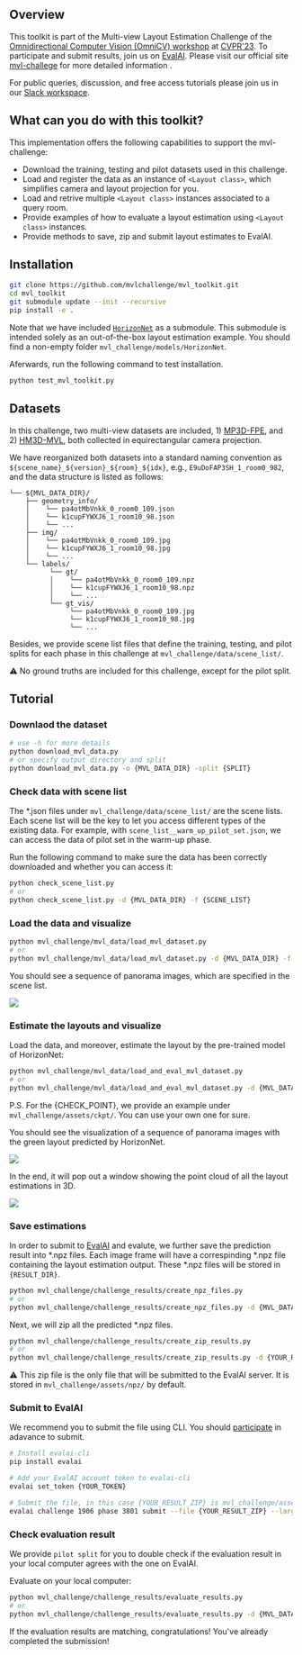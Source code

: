## Overview

This toolkit is part of the Multi-view Layout Estimation Challenge of the [Omnidirectional Computer Vision (OmniCV) workshop](https://sites.google.com/view/omnicv2023/home?authuser=0) at [CVPR'23](https://cvpr2023.thecvf.com/). To participate and submit results, join us on [EvalAI](https://eval.ai/web/challenges/challenge-page/1906/).
Please visit our official site [mvl-challege](https://sites.google.com/view/omnicv2023/challenges/multi-view-layout-challenge?authuser=0) for more detailed information .

For public queries, discussion, and free access tutorials please join us in our [Slack workspace](https://join.slack.com/t/mvl-challenge/shared_invite/zt-1m95ef0hy-ViG7fSeTt1EqiosRlZoDvQ).

## What can you do with this toolkit?

This implementation offers the following capabilities to support the mvl-challenge:

- Download the training, testing and pilot datasets used in this challenge.
- Load and register the data as an instance of `<Layout class>`, which simplifies camera and layout projection for you.
- Load and retrive multiple `<Layout class>` instances associated to a query room.
- Provide examples of how to evaluate a layout estimation using `<Layout class>` instances.
- Provide methods to save, zip and submit layout estimates to EvalAI.


## Installation

```bash
git clone https://github.com/mvlchallenge/mvl_toolkit.git
cd mvl_toolkit
git submodule update --init --recursive
pip install -e .
```
Note that we have included [`HorizonNet`](https://github.com/sunset1995/HorizonNet) as a submodule. This submodule is intended solely as an out-of-the-box layout estimation example. You should find a non-empty folder `mvl_challenge/models/HorizonNet`.

Aferwards, run the following command to test installation.
```bash
python test_mvl_toolkit.py
```

## Datasets

In this challenge, two multi-view datasets are included, 1) [MP3D-FPE](https://github.com/EnriqueSolarte/direct_360_FPE), and 2) [HM3D-MVL](https://github.com/mvlchallenge/mvl_toolkit/edit/mvl_chellenge_dev), both collected in equirectangular camera projection.

We have reorganized both datasets into a standard naming convention as `${scene_name}_${version}_${room}_${idx}`, e.g., `E9uDoFAP3SH_1_room0_982`, and the data structure is listed as follows:
```
└── ${MVL_DATA_DIR}/
    ├── geometry_info/
    │    └── pa4otMbVnkk_0_room0_109.json
    │    └── k1cupFYWXJ6_1_room10_98.json
    │    └── ...
    ├── img/
    │    └── pa4otMbVnkk_0_room0_109.jpg
    │    └── k1cupFYWXJ6_1_room10_98.jpg
    │    └── ...
    └── labels/
          └── gt/
          │    └── pa4otMbVnkk_0_room0_109.npz
          │    └── k1cupFYWXJ6_1_room10_98.npz
          │    └── ...
          └── gt_vis/
               └── pa4otMbVnkk_0_room0_109.jpg
               └── k1cupFYWXJ6_1_room10_98.jpg
               └── ...
```

Besides, we provide scene list files that define the training, testing, and pilot splits for each phase in this challenge at `mvl_challenge/data/scene_list/`.

⚠️ No ground truths are included for this challenge, except for the pilot split.

## Tutorial

### Downlaod the dataset
```bash
# use -h for more details
python download_mvl_data.py
# or specify output directory and split
python download_mvl_data.py -o {MVL_DATA_DIR} -split {SPLIT}
```

### Check data with scene list

The *.json files under `mvl_challenge/data/scene_list/` are the scene lists. Each scene list will be the key to let you access different types of the existing data.
For example, with `scene_list__warm_up_pilot_set.json`, we can access the data of pilot set in the warm-up phase.

Run the following command to make sure the data has been correctly downloaded and whether you can access it:

```bash
python check_scene_list.py
# or
python check_scene_list.py -d {MVL_DATA_DIR} -f {SCENE_LIST}
```

### Load the data and visualize

```bash
python mvl_challenge/mvl_data/load_mvl_dataset.py
# or
python mvl_challenge/mvl_data/load_mvl_dataset.py -d {MVL_DATA_DIR} -f {SCENE_LIST}
```

You should see a sequence of panorama images, which are specified in the scene list.

![](https://user-images.githubusercontent.com/67839539/226287033-baedde2a-1775-4c94-9102-86022df0eaa1.gif)

### Estimate the layouts and visualize

Load the data, and moreover, estimate the layout by the pre-trained model of HorizonNet:

```bash
python mvl_challenge/mvl_data/load_and_eval_mvl_dataset.py
# or
python mvl_challenge/mvl_data/load_and_eval_mvl_dataset.py -d {MVL_DATA_DIR} -f {SCENE_LIST} --ckpt {CHECK_POINT}
```
P.S. For the {CHECK_POINT}, we provide an example under `mvl_challenge/assets/ckpt/`. You can use your own one for sure.

You should see the visualization of a sequence of panorama images with the green layout predicted by HorizonNet.

![](https://user-images.githubusercontent.com/67839539/226287069-1b338e93-5f39-479f-b880-59ad8ea0b916.gif)

In the end, it will pop out a window showing the point cloud of all the layout estimations in 3D.

![](https://user-images.githubusercontent.com/67839539/226287093-289e2b5c-79cc-40d9-accb-68ed97c7bb46.gif)

### Save estimations

In order to submit to [EvalAI](https://eval.ai/web/challenges/challenge-page/1906/) and evalute, we further save the prediction result into *.npz files. Each image frame will have a correspinding *.npz file containing the layout estimation output. These *.npz files will be stored in `{RESULT_DIR}`.

```bash
python mvl_challenge/challenge_results/create_npz_files.py
# or
python mvl_challenge/challenge_results/create_npz_files.py -d {MVL_DATA_DIR} -f {SCENE_LIST} -o {RESULT_DIR} --ckpt {CHECK_POINT}
```

Next, we will zip all the predicted *.npz files.

```bash
python mvl_challenge/challenge_results/create_zip_results.py
# or
python mvl_challenge/challenge_results/create_zip_results.py -d {YOUR_RESULT} -f {SCENE_LIST}
```

⚠️ This zip file is the only file that will be submitted to the EvalAI server. It is stored in `mvl_challenge/assets/npz/` by default.

### Submit to EvalAI

We recommend you to submit the file using CLI. You should [participate](https://eval.ai/web/challenges/challenge-page/1906/participate) in adavance to submit.

```bash
# Install evalai-cli
pip install evalai

# Add your EvalAI account token to evalai-cli
evalai set_token {YOUR_TOKEN}

# Submit the file, in this case {YOUR_RESULT_ZIP} is mvl_challenge/assets/npz/scene_list__warm_up_pilot_set.zip
evalai challenge 1906 phase 3801 submit --file {YOUR_RESULT_ZIP} --large
```

### Check evaluation result

We provide `pilot split` for you to double check if the evaluation result in your local computer agrees with the one on EvalAI.

Evaluate on your local computer:
```bash
python mvl_challenge/challenge_results/evaluate_results.py
# or
python mvl_challenge/challenge_results/evaluate_results.py -d {MVL_DATA_DIR} -f {PILOT_SCENE_LIST} -o {PILOT_EVAL_DIR} --ckpt {CHECK_POINT}
```

If the evaluation results are matching, congratulations! You've already completed the submission!
